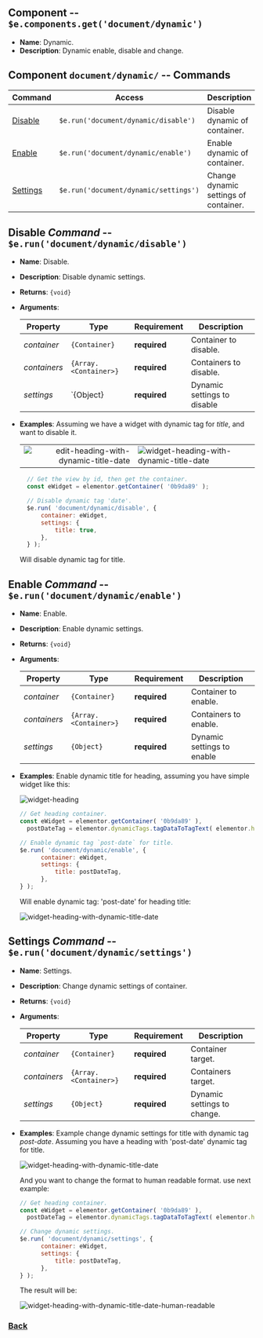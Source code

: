 ## Component -- `$e.components.get('document/dynamic')`

*  **Name**: Dynamic.
*  **Description**: Dynamic enable, disable and change.

## Component `document/dynamic/` -- Commands
| Command                                                         | Access                                  | Description         
|-----------------------------------------------------------------|-----------------------------------------|-----------------------------------------
| [Disable](#disable-command----erundocumentdynamicdisable)       | `$e.run('document/dynamic/disable')`    | Disable dynamic of container. 
| [Enable](#enable-command----erundocumentdynamicenable)          | `$e.run('document/dynamic/enable')`     | Enable dynamic of container.
| [Settings](#settings-command----erundocumentdynamicsettings)    | `$e.run('document/dynamic/settings')`   | Change dynamic settings of container.


## Disable _Command_ -- `$e.run('document/dynamic/disable')`
*  **Name**: Disable.
*  **Description**: Disable dynamic settings.
*  **Returns**: `{void}`
*  **Arguments**: 

    | Property     | Type                  | Requirement   | Description |
    |---           |---                    |---            |---|
    | _container_  | `{Container}`         | **required**  | Container to disable.
    | _containers_ | `{Array.<Container>}` | **required**  | Containers to disable.
    | _settings_   | `{Object}             | **required**  | Dynamic settings to disable <TODO EXPLAIN WHY>

* **Examples**:
    Assuming we have a widget with dynamic tag for *title*, and want to disable it.
    
    |    |    |
    |---:|:---|
    | ![edit-heading-with-dynamic-title-date](../../../../../../images/edocument-dynamic/edit-heading-with-dynamic-title-date.png) | ![widget-heading-with-dynamic-title-date](../../../../../../images/edocument-dynamic/widget-heading-with-dynamic-title-date.png)

    ```javascript
      // Get the view by id, then get the container.
      const eWidget = elementor.getContainer( '0b9da89' );
  
      // Disable dynamic tag 'date'.
      $e.run( 'document/dynamic/disable', {
          container: eWidget,
          settings: {
              title: true,
          },
      } );
    ```
    Will disable dynamic tag for title.

## Enable _Command_ -- `$e.run('document/dynamic/enable')`
*  **Name**: Enable.
*  **Description**: Enable dynamic settings.
*  **Returns**: `{void}`
*  **Arguments**: 

    | Property     | Type                  | Requirement   | Description |
    |---           |---                    |---            |---|
    | _container_  | `{Container}`         | **required**  | Container to enable.
    | _containers_ | `{Array.<Container>}` | **required**  | Containers to enable.
    | _settings_   | `{Object}`            | **required**  | Dynamic settings to enable

* **Examples**:
    Enable dynamic title for heading, assuming you have simple widget like this:
    
    ![widget-heading](../../../../../../images/base/widget-heading.png)
    ```javascript
    // Get heading container.
    const eWidget = elementor.getContainer( '0b9da89' ),
      postDateTag = elementor.dynamicTags.tagDataToTagText( elementor.helpers.getUniqueID(), 'post-date', new Backbone.Model( {} ));
  
    // Enable dynamic tag `post-date` for title.
    $e.run( 'document/dynamic/enable', {
          container: eWidget,
          settings: {
              title: postDateTag,
          },
    } );
    ```
    Will enable dynamic tag: 'post-date' for heading title:
    
    ![widget-heading-with-dynamic-title-date](../../../../../../images/edocument-dynamic/widget-heading-with-dynamic-title-date.png)


## Settings _Command_ -- `$e.run('document/dynamic/settings')`
*  **Name**: Settings.
*  **Description**: Change dynamic settings of container.
*  **Returns**: `{void}`
*  **Arguments**: 

    | Property     | Type                  | Requirement   | Description |
    |---           |---                    |---            |---|
    | _container_  | `{Container}`         | **required**  | Container target.
    | _containers_ | `{Array.<Container>}` | **required**  | Containers target.
    | _settings_   | `{Object}`            | **required**  | Dynamic settings to change.
    
* **Examples**:
    Example change dynamic settings for title with dynamic tag *post-date*.
    Assuming you have a heading with 'post-date' dynamic tag for title.
    
    ![widget-heading-with-dynamic-title-date](../../../../../../images/edocument-dynamic/widget-heading-with-dynamic-title-date.png)
    
    And you want to change the format to human readable format. use next example:
    
    ```javascript
    // Get heading container.
    const eWidget = elementor.getContainer( '0b9da89' ),
      postDateTag = elementor.dynamicTags.tagDataToTagText( elementor.helpers.getUniqueID(), 'post-date', new Backbone.Model( { format: 'human'} ));
    
    // Change dynamic settings.
    $e.run( 'document/dynamic/settings', {
          container: eWidget,
          settings: {
              title: postDateTag,
          },
    } );
    ```
    The result will be:
    
    ![widget-heading-with-dynamic-title-date-human-readable](../../../../../../images/edocument-dynamic/widget-heading-with-dynamic-title-date-human-readable.png)


### [Back](../readme.md) 
